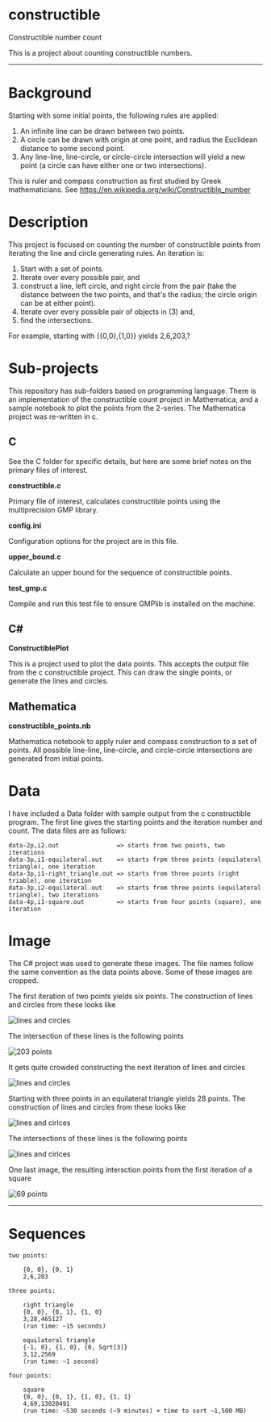 # constructible
Constructible number count

This is a project about counting constructible numbers. 

-----

# Background

Starting with some initial points, the following rules are applied:

1. An infinite line can be drawn between two points.  
2. A circle can be drawn with origin at one point, and radius the Euclidean distance to some second point.  
3. Any line-line, line-circle, or circle-circle intersection will yield a new point (a circle can have either one or two intersections). 

This is ruler and compass construction as first studied by Greek mathematicians. See https://en.wikipedia.org/wiki/Constructible_number

# Description

This project is focused on counting the number of constructible points from iterating the line and circle generating rules. An iteration is:  

1. Start with a set of points.
2. Iterate over every possible pair, and
3. construct a line, left circle, and right circle from the pair (take the distance between the two points, and that's the radius; the circle origin can be at either point).
4. Iterate over every possible pair of objects in (3) and,
5. find the intersections.

For example, starting with {{0,0},{1,0}} yields 2,6,203,?

# Sub-projects

This repository has sub-folders based on programming language. There is an implementation
of the constructible count project in Mathematica, and a sample notebook to plot the points from the
2-series. The Mathematica project was re-written in c.

## C

See the C folder for specific details, but here are some brief notes on the primary files of interest.

**constructible.c**

Primary file of interest, calculates constructible points using the multiprecision GMP library.

**config.ini**

Configuration options for the project are in this file.

**upper_bound.c**

Calculate an upper bound for the sequence of constructible points.

**test_gmp.c**

Compile and run this test file to ensure GMPlib is installed on the machine.

## C\#

**ConstructiblePlot**

This is a project used to plot the data points. This accepts the output file from the c constructible project. This can draw the single points, or generate the lines and circles.

## Mathematica

**constructible_points.nb**

Mathematica notebook to apply ruler and compass construction to a set of points. All possible line-line, line-circle, and circle-circle intersections are generated from initial points.

# Data

I have included a Data folder with sample output from the c constructible program. The first line gives the starting points and the iteration number and count. The data files are as follows:  

    data-2p,i2.out                => starts from two points, two iterations
    data-3p,i1-equilateral.out    => starts frpm three points (equilateral triangle), one iteration
    data-3p,i1-right_triangle.out => starts from three points (right triable), one iteration
    data-3p,i2-equilateral.out    => starts from three points (equilateral triangle), two iterations
    data-4p,i1-square.out         => starts from four points (square), one iteration

# Image

The C# project was used to generate these images. The file names follow the same convention as the data points above. Some of these images are cropped.  

The first iteration of two points yields six points. The construction of lines and circles from these looks like

![lines and circles](https://github.com/burnsba/constructible/raw/master/image/small-2p,i1-lines.jpg)  

The intersection of these lines is the following points

![203 points](https://github.com/burnsba/constructible/raw/master/image/small-2p,i2-points.jpg)  

It gets quite crowded constructing the next iteration of lines and circles

![lines and circles](https://github.com/burnsba/constructible/raw/master/image/small-2p,i2-lines.jpg)  

Starting with three points in an equilateral triangle yields 28 points. The construction of lines and circles from these looks like

![lines and cirlces](https://github.com/burnsba/constructible/raw/master/image/small-3p,i1-equilateral-lines.jpg)  

The intersections of these lines is the following points

![lines and cirlces](https://github.com/burnsba/constructible/raw/master/image/small-3p,i2-equilateral-points.jpg)  

One last image, the resulting intersction points from the first iteration of a square

![69 points](https://github.com/burnsba/constructible/raw/master/image/small-4p,i1-square-points.jpg)  

-----

# Sequences

    two points:
    
        {0, 0}, {0, 1}
        2,6,203

    three points:

        right triangle
        {0, 0}, {0, 1}, {1, 0}
        3,28,465127
        (run time: ~15 seconds)

        equilateral triangle
        {-1, 0}, {1, 0}, {0, Sqrt[3]}
        3,12,2569
        (run time: ~1 second)

    four points:

        square
        {0, 0}, {0, 1}, {1, 0}, {1, 1}
        4,69,13020491
        (run time: ~530 seconds (~9 minutes) + time to sort ~1,500 MB)
